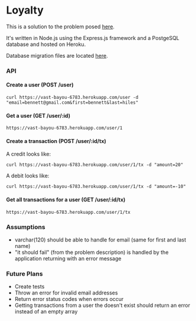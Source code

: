 # Loyalty

This is a solution to the problem posed [here](https://gist.github.com/mikeybtn/0c5f3a8a1b8ac549b73f).

It's written in Node.js using the Express.js framework and a PostgeSQL database and hosted on Heroku.

Database migration files are located [here](db/).

### API

#### Create a user (POST /user)

    curl https://vast-bayou-6783.herokuapp.com/user -d "email=bennett@gmail.com&first=bennett&last=hiles"

#### Get a user (GET /user/:id)

    https://vast-bayou-6783.herokuapp.com/user/1

#### Create a transaction (POST /user/:id/tx)

A credit looks like:

    curl https://vast-bayou-6783.herokuapp.com/user/1/tx -d "amount=20"

A debit looks like:

    curl https://vast-bayou-6783.herokuapp.com/user/1/tx -d "amount=-10"

#### Get all transactions for a user (GET /user/:id/tx)

    https://vast-bayou-6783.herokuapp.com/user/1/tx

### Assumptions

* varchar(120) should be able to handle for email (same for first and last name)
* "it should fail" (from the problem description) is handled by the application returning with an error message

### Future Plans

* Create tests
* Throw an error for invalid email addresses
* Return error status codes when errors occur
* Getting transactions from a user the doesn't exist should return an error instead of an empty array

